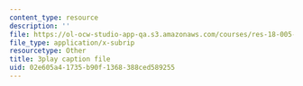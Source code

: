 ```yaml
---
content_type: resource
description: ''
file: https://ol-ocw-studio-app-qa.s3.amazonaws.com/courses/res-18-005-highlights-of-calculus-spring-2010/02e605a41735b90f1368388ced589255_N4ceWhmXxcs.srt
file_type: application/x-subrip
resourcetype: Other
title: 3play caption file
uid: 02e605a4-1735-b90f-1368-388ced589255
---
```


